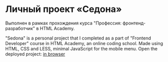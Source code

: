 # Личный проект «Седона» 

Выполнен в рамках прохождения курса "Профессия: фронтенд-разработчик" в HTML Academy.

"Sedona" is a personal project that I completed as a part of "Frontend Developer" course in HTML Academy, an online coding school. 
Made using HTML, CSS and LESS, minimal JavaScript for the mobile menu.
Open the deployed project: <a href="https://kuzminapolina.github.io/2098917-sedona-new/">in browser</a>


